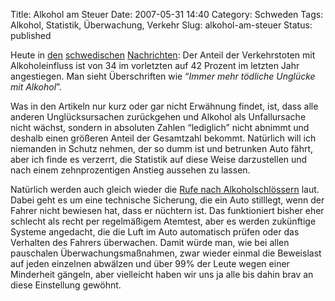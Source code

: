 Title: Alkohol am Steuer
Date: 2007-05-31 14:40
Category: Schweden
Tags: Alkohol, Statistik, Überwachung, Verkehr
Slug: alkohol-am-steuer
Status: published

Heute in [den](http://www.dn.se/DNet/jsp/polopoly.jsp?d=147&a=656033)
[schwedischen](http://www.svd.se/dynamiskt/inrikes/did_15610997.asp)
[Nachrichten](http://www.sr.se/cgi-bin/ekot/artikel.asp?Artikel=1397832):
Der Anteil der Verkehrstoten mit Alkoholeinfluss ist von 34 im
vorletzten auf 42 Prozent im letzten Jahr angestiegen. Man sieht
Überschriften wie “*Immer mehr tödliche Unglücke mit Alkohol*”.

Was in den Artikeln nur kurz oder gar nicht Erwähnung findet, ist, dass
alle anderen Unglücksursachen zurückgehen und Alkohol als Unfallursache
nicht wächst, sondern in absoluten Zahlen “lediglich” nicht abnimmt und
deshalb einen größeren Anteil der Gesamtzahl bekommt. Natürlich will ich
niemanden in Schutz nehmen, der so dumm ist und betrunken Auto fährt,
aber ich finde es verzerrt, die Statistik auf diese Weise darzustellen
und nach einem zehnprozentigen Anstieg aussehen zu lassen.

Natürlich werden auch gleich wieder die [Rufe nach
Alkoholschlössern](http://www.sr.se/cgi-bin/ekot/artikel.asp?Artikel=1398853)
laut. Dabei geht es um eine technische Sicherung, die ein Auto
stilllegt, wenn der Fahrer nicht bewiesen hat, dass er nüchtern ist. Das
funktioniert bisher eher schlecht als recht per regelmäßigem Atemtest,
aber es werden zukünftige Systeme angedacht, die die Luft im Auto
automatisch prüfen oder das Verhalten des Fahrers überwachen. Damit
würde man, wie bei allen pauschalen Überwachungsmaßnahmen, zwar wieder
einmal die Beweislast auf jeden einzelnen abwälzen und über 99% der
Leute wegen einer Minderheit gängeln, aber vielleicht haben wir uns ja
alle bis dahin brav an diese Einstellung gewöhnt.

